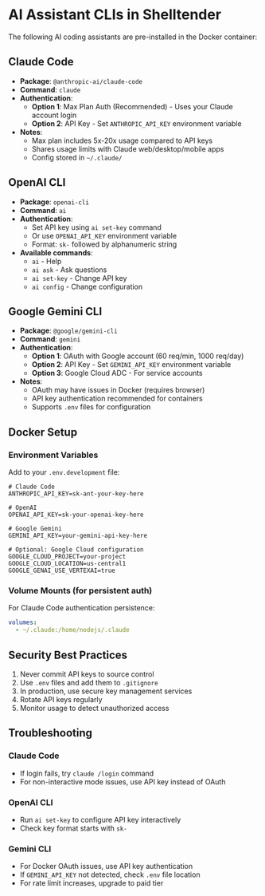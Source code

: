 # AI Assistant CLIs in Shelltender

The following AI coding assistants are pre-installed in the Docker container:

## Claude Code
- **Package**: `@anthropic-ai/claude-code`
- **Command**: `claude`
- **Authentication**:
  - **Option 1**: Max Plan Auth (Recommended) - Uses your Claude account login
  - **Option 2**: API Key - Set `ANTHROPIC_API_KEY` environment variable
- **Notes**: 
  - Max plan includes 5x-20x usage compared to API keys
  - Shares usage limits with Claude web/desktop/mobile apps
  - Config stored in `~/.claude/`

## OpenAI CLI
- **Package**: `openai-cli`
- **Command**: `ai`
- **Authentication**:
  - Set API key using `ai set-key` command
  - Or use `OPENAI_API_KEY` environment variable
  - Format: `sk-` followed by alphanumeric string
- **Available commands**:
  - `ai` - Help
  - `ai ask` - Ask questions
  - `ai set-key` - Change API key
  - `ai config` - Change configuration

## Google Gemini CLI
- **Package**: `@google/gemini-cli`
- **Command**: `gemini`
- **Authentication**:
  - **Option 1**: OAuth with Google account (60 req/min, 1000 req/day)
  - **Option 2**: API Key - Set `GEMINI_API_KEY` environment variable
  - **Option 3**: Google Cloud ADC - For service accounts
- **Notes**:
  - OAuth may have issues in Docker (requires browser)
  - API key authentication recommended for containers
  - Supports `.env` files for configuration

## Docker Setup

### Environment Variables
Add to your `.env.development` file:
```env
# Claude Code
ANTHROPIC_API_KEY=sk-ant-your-key-here

# OpenAI
OPENAI_API_KEY=sk-your-openai-key-here

# Google Gemini
GEMINI_API_KEY=your-gemini-api-key-here

# Optional: Google Cloud configuration
GOOGLE_CLOUD_PROJECT=your-project
GOOGLE_CLOUD_LOCATION=us-central1
GOOGLE_GENAI_USE_VERTEXAI=true
```

### Volume Mounts (for persistent auth)
For Claude Code authentication persistence:
```yaml
volumes:
  - ~/.claude:/home/nodejs/.claude
```

## Security Best Practices
1. Never commit API keys to source control
2. Use `.env` files and add them to `.gitignore`
3. In production, use secure key management services
4. Rotate API keys regularly
5. Monitor usage to detect unauthorized access

## Troubleshooting

### Claude Code
- If login fails, try `claude /login` command
- For non-interactive mode issues, use API key instead of OAuth

### OpenAI CLI
- Run `ai set-key` to configure API key interactively
- Check key format starts with `sk-`

### Gemini CLI
- For Docker OAuth issues, use API key authentication
- If `GEMINI_API_KEY` not detected, check `.env` file location
- For rate limit increases, upgrade to paid tier